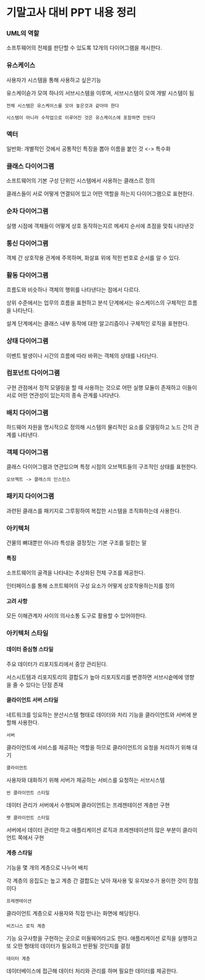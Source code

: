 # 기말고사 대비 PPT 내용 정리

### UML의 역할

소프투웨어의 전체를 판단할 수 있도록 12개의 다이어그램을 제시한다.

### 유스케이스

사용자가 시스템을 통해 사용하고 싶은기능

유스케이슫가 모여 하나의 서브시스템을 이루며, 서브시스템이 모여 개발 시스템이 됨

`전체 시스템은 유스케이스를 모아 놓은것과 같아야 한다`

`시스템이 아니라 수작업으로 이루어진 것은 유스케이스에 포함하면 안된다`

### 액터

일반화: 개별적인 것에서 공통적인 특징을 뽑아 이름을 붙인 것 <-> 특수화

### 클래스 다이어그램

소프트웨어의 기본 구성 단위인 시스템에서 사용하는 클래스르 정의

클래스들이 서로 어떻게 연결되어 있고 어떤 역할을 하는지 다이어그램으로 표현한다.

### 순차 다이어그램

실행 시점에 객체들이 어떻게 상호 동작하는지르 메세지 순서에 초점을 맞춰 나타낸것

### 통신 다이어그램

객체 간 상호작용 관계에 주목하며, 화살표 위에 적힌 번호로 순서를 알 수 있다.

### 활동 다이어그램

흐름도와 비슷하나 객체의 행위를 나타낸다는 점에서 다르다.

상위 수준에서는 업무의 흐름을 표현하고 분석 단계에서는 유스케이스의 구체적인 흐름을 나타난다.

설계 단계에서는 클래스 내부 동작에 대한 알고리즘이나 구체적인 로직을 표현한다.

### 상태 다이어그램

이벤트 발생이나 시간의 흐름에 따라 바뀌는 객체의 상태를 나타난다.

### 컴포넌트 다이어그램

구현 관점에서 정적 모델링을 할 때 사용하는 것으로 어떤 실행 모듈이 존재하고 이들이 서로 어떤 연관성이 있는지의 종속 관계를 나타낸다.

### 배치 다이어그램

하드웨어 자원을 명시적으로 정의해 시스템의 물리적인 요소를 모델링하고 노드 간의 관계를 나타낸다.

### 객체 다이어그램

클래스 다이어그램과 연관있으며 특정 시점의 오브젝트들의 구조적인 상태를 표현한다.

`오브젝트 -> 클래스의 인스턴스`

### 패키지 다이어그램

과련된 클래스를 패키지로 그루핑하여 복잡한 시스템을 조직화하는데 사용한다.

### 아키텍처

건물의 뼈대뿐만 아니라 특성을 결정짓는 기본 구조를 일컫는 말

#### 특징

소프트웨어의 골격을 나타내는 추상화된 전체 구조를 제공한다.

인터페이스를 통해 소프트웨어의 구성 요소가 어떻게 상호작용하는지를 정의

#### 고려 사항

모든 이해관계자 사이의 의사소통 도구로 활용할 수 있어야한다.

### 아키텍처 스타일

#### 데이터 중심형 스타일

주요 데이터가 리포지토리에서 중앙 관리된다.

서스시트템과 리포지토리의 결합도가 높아 리포지토리를 변경하면 서브시슽메에 영향을 줄 수 있다는 단점 존재

#### 클라이언트 서버 스타일

네트워크를 잉요하는 분산시스템 형태로 데이터와 처리 기능을 클라이언트와 서버에 분할해 사용한다.

`서버`

클라이언트에 서비스를 제공하는 역할을 하므로 클라이언트의 요청을 처리하기 위해 대기

`클라이언트`

사용자와 대화하기 위해 서버가 제공하는 서비스를 요청하는 서브시스템

`씬 클라이언트 스타일`

데이터 관리가 서버에서 수행되며 클라이언트는 프레젠테이션 계층만 구현

`팻 클라이언트 스타일`

서버에서 데이터 관리만 하고 애플리케이션 로직과 프레젠테이션의 많은 부분이 클라이언트 쪽에서 구현

#### 계층 스타일

기능을 몇 개의 계층으로 나누어 배치

각 계층의 응집도는 높고 계층 간 결합도는 낮아 재사용 및 유지보수가 용이한 것이 장점이다

`프레젠테이션`

클라이언트 계층으로 사용자와 직접 만나는 화면에 해당된다.

`비즈니스 로직 계층`

기능 요구사항을 구현하는 곳으로 미들웨어라고도 한다.
애플리케이션 로직을 실행하고 또 오떤 형태의 데이터가 필요하고 반환될 것인지를 결정

`데이터 계층`

데이터베이스에 접근해 데이터 처리와 관리를 하며 필요한 데이터를 제공한다.
